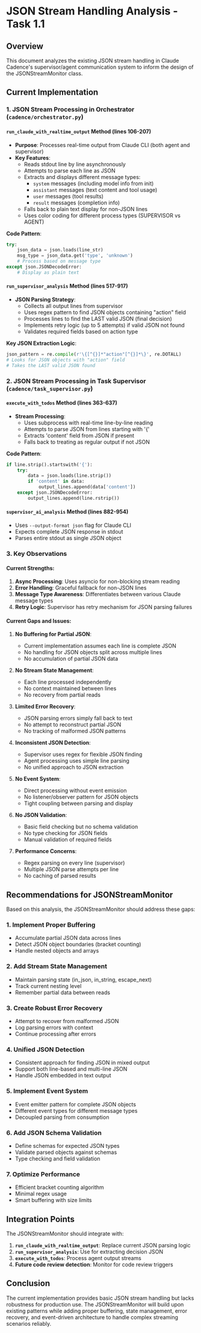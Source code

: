 # JSON Stream Handling Analysis - Task 1.1

## Overview
This document analyzes the existing JSON stream handling in Claude Cadence's supervisor/agent communication system to inform the design of the JSONStreamMonitor class.

## Current Implementation

### 1. JSON Stream Processing in Orchestrator (`cadence/orchestrator.py`)

#### `run_claude_with_realtime_output` Method (lines 106-207)
- **Purpose**: Processes real-time output from Claude CLI (both agent and supervisor)
- **Key Features**:
  - Reads stdout line by line asynchronously
  - Attempts to parse each line as JSON
  - Extracts and displays different message types:
    - `system` messages (including model info from init)
    - `assistant` messages (text content and tool usage)
    - `user` messages (tool results)
    - `result` messages (completion info)
  - Falls back to plain text display for non-JSON lines
  - Uses color coding for different process types (SUPERVISOR vs AGENT)

**Code Pattern**:
```python
try:
    json_data = json.loads(line_str)
    msg_type = json_data.get('type', 'unknown')
    # Process based on message type
except json.JSONDecodeError:
    # Display as plain text
```

#### `run_supervisor_analysis` Method (lines 517-917)
- **JSON Parsing Strategy**:
  - Collects all output lines from supervisor
  - Uses regex pattern to find JSON objects containing "action" field
  - Processes lines to find the LAST valid JSON (final decision)
  - Implements retry logic (up to 5 attempts) if valid JSON not found
  - Validates required fields based on action type

**Key JSON Extraction Logic**:
```python
json_pattern = re.compile(r'\{[^{}]*"action"[^{}]*\}', re.DOTALL)
# Looks for JSON objects with "action" field
# Takes the LAST valid JSON found
```

### 2. JSON Stream Processing in Task Supervisor (`cadence/task_supervisor.py`)

#### `execute_with_todos` Method (lines 363-637)
- **Stream Processing**:
  - Uses subprocess with real-time line-by-line reading
  - Attempts to parse JSON from lines starting with '{'
  - Extracts 'content' field from JSON if present
  - Falls back to treating as regular output if not JSON

**Code Pattern**:
```python
if line.strip().startswith('{'):
    try:
        data = json.loads(line.strip())
        if 'content' in data:
            output_lines.append(data['content'])
    except json.JSONDecodeError:
        output_lines.append(line.rstrip())
```

#### `supervisor_ai_analysis` Method (lines 882-954)
- Uses `--output-format json` flag for Claude CLI
- Expects complete JSON response in stdout
- Parses entire stdout as single JSON object

### 3. Key Observations

#### Current Strengths:
1. **Async Processing**: Uses asyncio for non-blocking stream reading
2. **Error Handling**: Graceful fallback for non-JSON lines
3. **Message Type Awareness**: Differentiates between various Claude message types
4. **Retry Logic**: Supervisor has retry mechanism for JSON parsing failures

#### Current Gaps and Issues:

1. **No Buffering for Partial JSON**:
   - Current implementation assumes each line is complete JSON
   - No handling for JSON objects split across multiple lines
   - No accumulation of partial JSON data

2. **No Stream State Management**:
   - Each line processed independently
   - No context maintained between lines
   - No recovery from partial reads

3. **Limited Error Recovery**:
   - JSON parsing errors simply fall back to text
   - No attempt to reconstruct partial JSON
   - No tracking of malformed JSON patterns

4. **Inconsistent JSON Detection**:
   - Supervisor uses regex for flexible JSON finding
   - Agent processing uses simple line parsing
   - No unified approach to JSON extraction

5. **No Event System**:
   - Direct processing without event emission
   - No listener/observer pattern for JSON objects
   - Tight coupling between parsing and display

6. **No JSON Validation**:
   - Basic field checking but no schema validation
   - No type checking for JSON fields
   - Manual validation of required fields

7. **Performance Concerns**:
   - Regex parsing on every line (supervisor)
   - Multiple JSON parse attempts per line
   - No caching of parsed results

## Recommendations for JSONStreamMonitor

Based on this analysis, the JSONStreamMonitor should address these gaps:

### 1. Implement Proper Buffering
- Accumulate partial JSON data across lines
- Detect JSON object boundaries (bracket counting)
- Handle nested objects and arrays

### 2. Add Stream State Management
- Maintain parsing state (in_json, in_string, escape_next)
- Track current nesting level
- Remember partial data between reads

### 3. Create Robust Error Recovery
- Attempt to recover from malformed JSON
- Log parsing errors with context
- Continue processing after errors

### 4. Unified JSON Detection
- Consistent approach for finding JSON in mixed output
- Support both line-based and multi-line JSON
- Handle JSON embedded in text output

### 5. Implement Event System
- Event emitter pattern for complete JSON objects
- Different event types for different message types
- Decoupled parsing from consumption

### 6. Add JSON Schema Validation
- Define schemas for expected JSON types
- Validate parsed objects against schemas
- Type checking and field validation

### 7. Optimize Performance
- Efficient bracket counting algorithm
- Minimal regex usage
- Smart buffering with size limits

## Integration Points

The JSONStreamMonitor should integrate with:

1. **`run_claude_with_realtime_output`**: Replace current JSON parsing logic
2. **`run_supervisor_analysis`**: Use for extracting decision JSON
3. **`execute_with_todos`**: Process agent output streams
4. **Future code review detection**: Monitor for code review triggers

## Conclusion

The current implementation provides basic JSON stream handling but lacks robustness for production use. The JSONStreamMonitor will build upon existing patterns while adding proper buffering, state management, error recovery, and event-driven architecture to handle complex streaming scenarios reliably.
